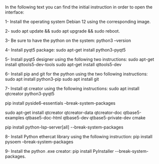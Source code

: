 In the following text you can find the initial instruction in order to open the interface:

1-	Install the operating system Debian 12 using the corresponding image.

2-	sudo apt update && sudo apt upgrade && sudo reboot.

3-	Be sure to have the python on the system: python3 –version

4-	Install pyqt5 package: sudo apt-get install python3-pyqt5

5-	Install pyqt5 designer using the following two instructions:
   sudo apt-get install qttools5-dev-tools
   sudo apt-get install qttools5-dev

6-	Install pip and git for the python using the two following instructions:
   sudo apt install python3-pip
   sudo apt install git

7-	Install qt creator using the following instructions:
   sudo apt install qtcreator python3-pyqt5

   pip install pyside6-essentials –break-system-packages

sudo apt-get install qtcreator qtcreator-data qtcreator-doc qtbase5-examples qtbase5-doc-html qtbase5-dev qtbase5-private-dev cmake

pip install python-lsp-server[all] --break-system-packages

8-	Install Python ethercat library using the following instruction:
   pip install pysoem –break-system-packages

9-	Install the python .exe creator:
   pip install PyInstaller --break-system-packages.

